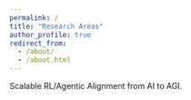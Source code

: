 ```yaml
---
permalink: /
title: "Research Areas"
author_profile: true
redirect_from: 
  - /about/
  - /about.html
---
```

Scalable RL/Agentic Alignment from AI to AGI.

[//]: #
[//]: #
[//]: #
[//]: #
[//]: #
[//]: #
[//]: #
[//]: #
[//]: #
[//]: #
[//]: #
[//]: #
[//]: #
[//]: #
[//]: #

